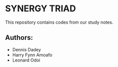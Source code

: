 # SYNERGY TRIAD

This repository contains codes from our study notes. 

## Authors:
* Dennis Dadey
* Harry Fynn Amoafo 
* Leonard Odoi